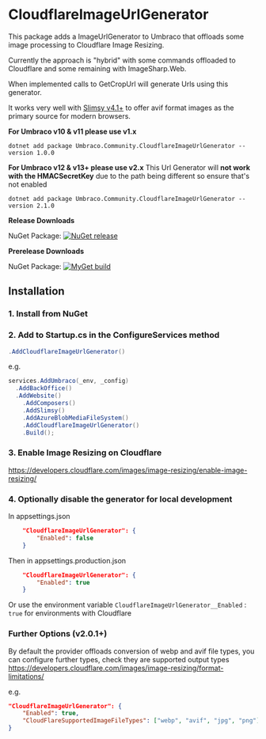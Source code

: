 CloudflareImageUrlGenerator
============
This package adds a ImageUrlGenerator to Umbraco that offloads some image processing to Cloudflare Image Resizing.

Currently the approach is "hybrid" with some commands offloaded to Cloudflare and some remaining with ImageSharp.Web.

When implemented calls to GetCropUrl will generate Urls using this generator.

It works very well with [Slimsy v4.1+](https://github.com/Jeavon/Slimsy) to offer avif format images as the primary source for modern browsers.

**For Umbraco v10 & v11 please use v1.x**

```
dotnet add package Umbraco.Community.CloudflareImageUrlGenerator --version 1.0.0
```

**For Umbraco v12 & v13+ please use v2.x**
This Url Generator will **not work with the HMACSecretKey** due to the path being different so ensure that's not enabled

```
dotnet add package Umbraco.Community.CloudflareImageUrlGenerator --version 2.1.0
```

__Release Downloads__

NuGet Package: [![NuGet release](https://img.shields.io/nuget/vpre/Umbraco.Community.CloudflareImageUrlGenerator.svg)](https://www.nuget.org/packages/Umbraco.Community.CloudflareImageUrlGenerator/)

__Prerelease Downloads__

NuGet Package: [![MyGet build](https://img.shields.io/myget/umbraco-packages/vpre/Umbraco.Community.CloudflareImageUrlGenerator.svg)](https://www.myget.org/feed/umbraco-packages/package/nuget/Umbraco.Community.CloudflareImageUrlGenerator)

## Installation

### 1. Install from NuGet

### 2. Add to Startup.cs in the ConfigureServices method

```c#
.AddCloudflareImageUrlGenerator()
```

e.g.

```c#
services.AddUmbraco(_env, _config)
  .AddBackOffice()
  .AddWebsite()
	.AddComposers()
	.AddSlimsy()
	.AddAzureBlobMediaFileSystem()
	.AddCloudflareImageUrlGenerator()
	.Build();
```

### 3. Enable Image Resizing on Cloudflare

https://developers.cloudflare.com/images/image-resizing/enable-image-resizing/

### 4. Optionally disable the generator for local development

In appsettings.json

```json
	"CloudflareImageUrlGenerator": {
		"Enabled": false
	}
```

Then in appsettings.production.json

```json
	"CloudflareImageUrlGenerator": {
		"Enabled": true
	}
```

Or use the environment variable `CloudflareImageUrlGenerator__Enabled` : `true` for environments with Cloudflare

### Further Options (v2.0.1+)

By default the provider offloads conversion of webp and avif file types, you can configure further types, check they are supported output types https://developers.cloudflare.com/images/image-resizing/format-limitations/

e.g.

```json
"CloudflareImageUrlGenerator": {
	"Enabled": true,
	"CloudFlareSupportedImageFileTypes": ["webp", "avif", "jpg", "png"]
}
```

